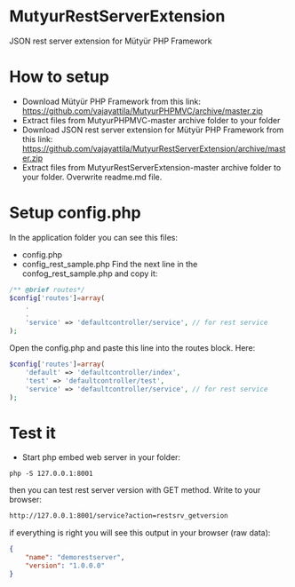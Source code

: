 # MutyurRestServerExtension
JSON rest server extension for Mütyür PHP Framework

# How to setup
- Download Mütyür PHP Framework from this link: https://github.com/vajayattila/MutyurPHPMVC/archive/master.zip
- Extract files from MutyurPHPMVC-master archive folder to your folder
- Download JSON rest server extension for Mütyür PHP Framework from this link: https://github.com/vajayattila/MutyurRestServerExtension/archive/master.zip
- Extract files from MutyurRestServerExtension-master archive folder to your folder. Overwrite readme.md file.
# Setup config.php
In the application folder you can see this files:
- config.php
- config_rest_sample.php
Find the next line in the confog_rest_sample.php and copy it:
```php
/** @brief routes*/
$config['routes']=array(
	.
	.
	'service' => 'defaultcontroller/service', // for rest service		
);		
```
Open the config.php and paste this line into the routes block. Here:
```php
$config['routes']=array(
	'default' => 'defaultcontroller/index',	
	'test' => 'defaultcontroller/test',
	'service' => 'defaultcontroller/service', // for rest service		<- new route for the rest service
);	
```


















# Test it
- Start php embed web server in your folder:
```
php -S 127.0.0.1:8001
```
then you can test rest server version with GET method. Write to your browser:
```html
http://127.0.0.1:8001/service?action=restsrv_getversion
```
if everything is right you will see this output in your browser (raw data):
```json
{
    "name": "demorestserver",
    "version": "1.0.0.0"
}
```


